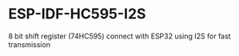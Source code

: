 # ESP-IDF-HC595-I2S
 8 bit shift register (74HC595) connect with ESP32 using I2S for fast transmission
